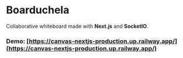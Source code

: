 # Boarduchela
Collaborative whiteboard made with **Next.js** and **SocketIO**.
### Demo: [https://canvas-nextjs-production.up.railway.app/](https://canvas-nextjs-production.up.railway.app/)
